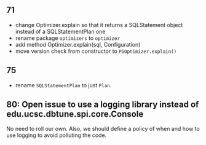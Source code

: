 ## 71

 *  change Optimizer.explain so that it returns a SQLStatement object instead of a SQLStatementPlan one
 *  rename package `optimizers` to `optimizer`
 *  add method Optimizer.explain(sql, Configuration)
 *  move version check from constructor to `PGOptimizer.explain()`

## 75

 *  rename `SQLStatementPlan` to just `Plan`.

## 80: Open issue to use a logging library instead of edu.ucsc.dbtune.spi.core.Console

No need to roll our own. Also, we should define a policy of when and how to use logging to avoid polluting the code.

